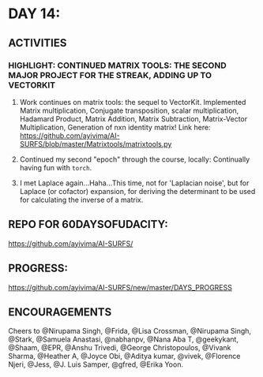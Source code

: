 
DAY 14:
=======

ACTIVITIES
---------------------------------------------------------------------------------------------------------------
### HIGHLIGHT: CONTINUED MATRIX TOOLS: THE SECOND MAJOR PROJECT FOR THE STREAK, ADDING UP TO VECTORKIT

1. Work continues on matrix tools: the sequel to VectorKit. Implemented
Matrix multiplication, Conjugate transposition, scalar multiplication, Hadamard Product,
Matrix Addition, Matrix Subtraction, Matrix-Vector Multiplication, 
Generation of nxn identity matrix!
Link here: https://github.com/ayivima/AI-SURFS/blob/master/Matrixtools/matrixtools.py

2. Continued my second "epoch" through the course, locally: 
Continually having fun with `torch`.

3. I met Laplace again...Haha...This time, not for 'Laplacian noise', 
but for Laplace (or cofactor) expansion, for deriving the determinant 
to be used for calculating the inverse of a matrix.


REPO FOR 60DAYSOFUDACITY:
-------------------------
https://github.com/ayivima/AI-SURFS/

PROGRESS:
---------
https://github.com/ayivima/AI-SURFS/new/master/DAYS_PROGRESS


ENCOURAGEMENTS
--------------
Cheers to @Nirupama Singh, @Frida, @Lisa Crossman, @Nirupama Singh, @Stark, @Samuela Anastasi, @nabhanpv, @Nana Aba T, @geekykant, @Shaam, @EPR, @Anshu Trivedi, @George Christopoulos, @Vivank Sharma, @Heather A, @Joyce Obi, @Aditya kumar, @vivek, @Florence Njeri, @Jess, @J. Luis Samper, @gfred, @Erika Yoon.
